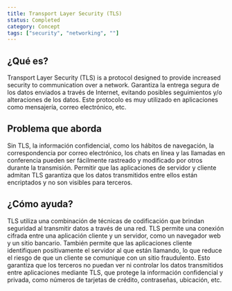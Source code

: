 ```yaml
---
title: Transport Layer Security (TLS)
status: Completed
category: Concept
tags: ["security", "networking", ""]
---
```


## ¿Qué es?

Transport Layer Security (TLS) is a protocol designed to provide increased security to communication over a network.
Garantiza la entrega segura de los datos enviados a través de Internet,
evitando posibles seguimientos y/o alteraciones de los datos.
Este protocolo es muy utilizado en aplicaciones como mensajería, correo electrónico, etc.

## Problema que aborda

Sin TLS, la información confidencial, como los hábitos de navegación, la correspondencia por correo electrónico, los chats en línea y las llamadas en conferencia pueden
ser fácilmente rastreado y modificado por otros durante la transmisión.
Permitir que las aplicaciones de servidor y cliente admitan TLS garantiza que
los datos transmitidos entre ellos están encriptados y no son visibles para terceros.

## ¿Cómo ayuda?

TLS utiliza una combinación de técnicas de codificación que brindan seguridad al transmitir datos a través de una red.
TLS permite una conexión cifrada entre una aplicación cliente y un servidor, como un navegador web y un sitio bancario.
También permite que las aplicaciones cliente identifiquen positivamente el servidor al que están llamando,
lo que reduce el riesgo de que un cliente se comunique con un sitio fraudulento.
Esto garantiza que los terceros no puedan ver ni controlar los datos transmitidos entre aplicaciones mediante TLS, 
que protege la información confidencial y privada, como números de tarjetas de crédito, contraseñas, ubicación, etc.
